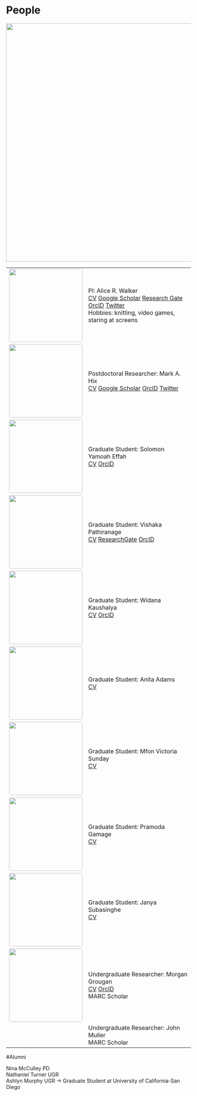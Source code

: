 # People

<image src="/images/GroupPictureWinter2023.jpg" onmouseover="image.src='/images/group_silly.jpg'" onmouseout="image.src='/images/group_molecule.jpg" style="width: 650px">

<table>
<tr>
  <td width="25%">
  <center>
  <image src="/images/arw_profile_pic.jpg" position="center" style="border-radius: 4px; width: 200px">
  </center>
  </td>
  <td>
  PI: Alice R. Walker <br>
  <a href="/pdf/alicerwalker_cv_2022.pdf">CV</a> 
  <a href="https://scholar.google.com/citations?user=2tmkmrkAAAAJ&hl=en">Google Scholar</a>
  <a href="https://www.researchgate.net/profile/Alice-Walker-12">Research Gate</a>
  <a href="https://orcid.org/0000-0002-8617-3425">OrcID</a>
  <a href="https://twitter.com/arwalker_on_gpu">Twitter</a>
  <br>
  Hobbies: knitting, video games, staring at screens
  </td>
</tr>
<tr>
  <td width="25%">
  <center>
  <image src="/images/mark_profile.jpg" position="center"  style="border-radius: 4px; width: 200px">
  </center>
  </td>
  <td>
  Postdoctoral Researcher: Mark A. Hix <br>
  <a href="/pdf/mark_cv_2022.pdf">CV</a>
  <a href="https://scholar.google.com/citations?user=2Z6mLZEAAAAJ&hl=en">Google Scholar</a>
  <a href="https://orcid.org/0000-0003-3371-0116">OrcID</a>
  <a href="https://twitter.com/markahix">Twitter</a>
  </td>
</tr>
<tr>
  <td width="25%">
  <center>
  <image src="/images/solomon_profile.jpg" position="center"  style="border-radius: 4px; width: 200px">
  </center>
  </td>
  <td>
  Graduate Student: Solomon Yamoah Effah <br>
  <a href="/pdf/solomon_cv_2023.pdf">CV</a>
  <a href="https://orcid.org/0000-0003-1342-8148">OrcID</a>
  </td>
</tr>
<tr>
  <td width="25%">
  <center>
  <image src="/images/vishaka_profile.jpg" position="center"  style="border-radius: 4px; width: 200px">
  </center>
  </td>
  <td>
  Graduate Student: Vishaka Pathiranage<br>
  <a href="/pdf/vishaka_cv_2023.pdf">CV</a>
  <a href="https://www.researchgate.net/profile/Vishaka-Pathiranage">ResearchGate</a>
 <a href="https://orcid.org/0000-0002-0432-8973">OrcID</a>
  </td>
</tr>
<tr>
  <td width="25%">
  <center>
  <image src="/images/widana_profile.jpg" position="center"  style="border-radius: 4px; width: 200px">
  </center>
  </td>
  <td>
  Graduate Student: Widana Kaushalya <br>
  <a href="/pdf/widana_cv_2021.pdf">CV</a>
  <a href="https://orcid.org/0000-0002-5351-9952">OrcID</a>
  </td>
</tr>

<tr>
<td width="25%">
  <center>
  <image src="/images/anita_profile.jpg" position="center"  style="border-radius: 4px; width: 200px">
  </center>
  </td>
  <td>
  Graduate Student: Anita Adams <br>
  <a href="/pdf/annie_cv_2023.pdf">CV</a>
  
  </td>
</tr>
<tr>
<td width="25%">
  <center>
  <image src="/images/victoria_profile.jpg" position="center"  style="border-radius: 4px; width: 200px">
  </center>
  </td>
  <td>
  Graduate Student: Mfon Victoria Sunday <br>
  <a href="/pdf/victoria_cv_2023.pdf">CV</a>
  </td>
</tr>
<tr>
 <td width="25%">
  <center>
  <image src="/images/pramoda_profile.jpg" position="center"  style="border-radius: 4px; width: 200px">
  </center>
  </td>
  <td>
  Graduate Student: Pramoda Gamage <br>
  <a href="/pdf/pramoda_cv_2023.pdf">CV</a>
  </td>
</tr>
<tr>
 <td width="25%">
  <center>
  <image src="/images/janya_profile.jpeg" position="center"  style="border-radius: 4px; width: 200px">
  </center> 
  </td>
  <td>
  Graduate Student: Janya Subasinghe <br>
  <a href="/pdf/janya_cv_2024.pdf">CV</a>
  </td>
</tr>
<tr>
  <td width="25%">
  <center>
  <image src="/images/morgan_profile.jpg" position="center"  style="border-radius: 4px; width: 200px">
  </center>
  </td>
  <td>
  Undergraduate Researcher: Morgan Grougan <br>
  <a href="/pdf/morgan_cv_2022.pdf">CV</a>
  <a href="https://orcid.org/0009-0007-2446-030X">OrcID</a><br>
  MARC Scholar
  </td>
</tr>
<tr>
<td width="25%">
  </td>
  <td>
  Undergraduate Researcher: John Muller <br>
  MARC Scholar
  </td>
</tr>
</table>

#Alumni

Nina McCulley PD <br>
Nathaniel Turner UGR <br>
Ashlyn Murphy UGR -> Graduate Student at University of California-San Diego <br>


